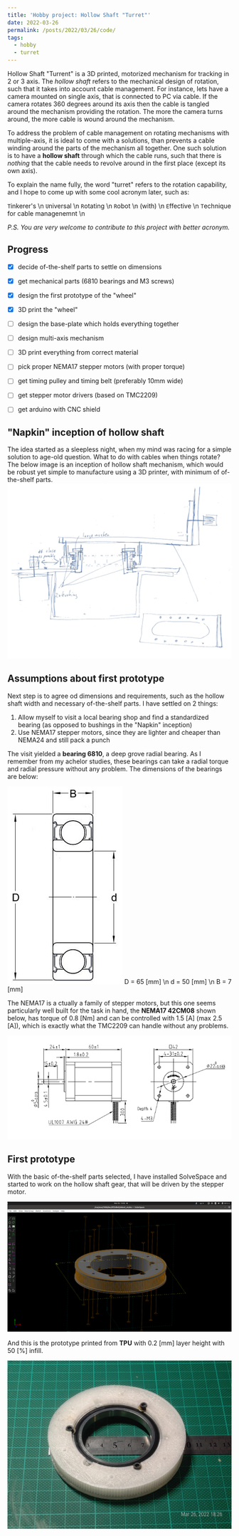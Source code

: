 ```yaml
---
title: 'Hobby project: Hollow Shaft "Turret"'
date: 2022-03-26
permalink: /posts/2022/03/26/code/
tags:
  - hobby
  - turret
---
```


Hollow Shaft "Turrent" is a 3D printed, motorized mechanism for tracking in 2 or 3 axis. 
The *hollow shaft* refers to the mechanical design of rotation, such that it takes 
into account cable management. For instance, lets have a camera mounted on single 
axis, that is connected to PC via cable. If the camera rotates 360 degrees around its axis
then the cable is tangled around the mechanism providing the rotation. The more the camera 
turns around, the more cable is wound around the mechanism.

To address the problem of cable management on rotating mechanisms with multiple-axis, it is 
ideal to come with a solutions, than prevents a cable winding around the parts of the 
mechanism all together. One such solution is to have a **hollow shaft** through which the 
cable runs, such that there is *nothing* that the cable needs to revolve around in the 
first place (except its own axis).

To explain the name fully, the word "turret" refers to the rotation capability, and I hope to come
up with some cool acronym later, such as:

`T`inkerer's   \n
`U`niversal   \n
`R`otating   \n
`R`obot   \n
(with)   \n
`E`ffective   \n
`T`echnique for cable managenemnt   \n
  

*P.S. You are very welcome to contribute to this project with better acronym.*

## Progress
- [x]  decide of-the-shelf parts to settle on dimensions
- [x]  get mechanical parts (6810 bearings and M3 screws)
- [x]  design the first prototype of the "wheel"
- [x]  3D print the "wheel"
- [ ]  design the base-plate which holds everything together
- [ ]  design multi-axis mechanism 
- [ ]  3D print everything from correct material
- [ ]  pick proper NEMA17 stepper motors (with proper torque)
- [ ]  get timing pulley and timing belt (preferably 10mm wide)
- [ ]  get stepper motor drivers (based on TMC2209)
- [ ]  get arduino with CNC shield 


## "Napkin" inception of hollow shaft

The idea started as a sleepless night, when my mind was racing for a simple solution to age-old question. 
What to do with cables when things rotate? The below image is an inception of hollow shaft mechanism, which 
would be robust yet simple to manufacture using a 3D printer, with minimum of of-the-shelf parts. 
![turret_cross_section](/images/blog/hobby_turret/turret_cross_section_drawing.jpg)

## Assumptions about first prototype
Next step is to agree od dimensions and requirements, such as the hollow shaft width and necessary of-the-shelf parts.
 I have settled on 2 things: 

1. Allow myself to visit a local bearing shop and find a standardized bearing (as opposed to bushings in the "Napkin" inception)
2. Use NEMA17 stepper motors, since they are lighter and cheaper than NEMA24 and still pack a punch

The visit yielded a **bearing 6810**, a deep grove radial bearing. As I remember from my achelor studies, 
these bearings can take a radial torque and radial pressure without any problem. The dimensions of the bearings are below:

![6810_dimensions](/images/blog/hobby_turret/6810_dimensions.jpg)
D = 65 [mm]  \n
d = 50 [mm]  \n
B = 7 [mm]

The NEMA17 is a ctually a family of stepper motors, but this one seems particularly well built for the task in hand,
the **NEMA17 42CM08** shown below, has torque of 0.8 [Nm] and can be controlled with 1.5 [A] (max 2.5 [A]), which is 
exactly what the TMC2209 can handle without any problems. 

![NEMA17_42CM08](/images/blog/hobby_turret/NEMA17_42CM08.png)


## First prototype
With the basic of-the-shelf parts selected, I have installed SolveSpace and started to work on the hollow shaft gear, that 
will be driven by the stepper motor.

![solvespace_wheel_v4](/images/blog/hobby_turret/turret_wheel_v4.png)

And this is the prototype printed from **TPU** with 0.2 [mm] layer height with 50 [%] infill. 

![solvespace_wheel_v4](/images/blog/hobby_turret/3d_print_wheel_v4.jpeg)






